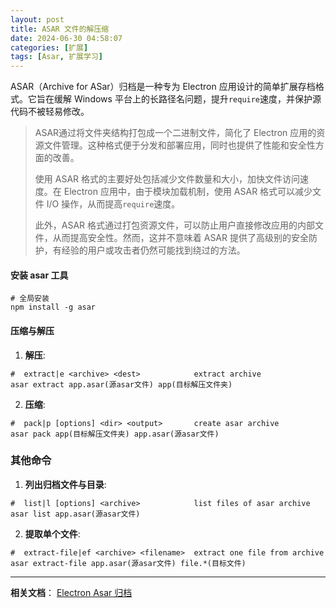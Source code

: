 ```yaml
---
layout: post
title: ASAR 文件的解压缩
date: 2024-06-30 04:58:07
categories: [扩展]
tags: [Asar, 扩展学习]
---
```


ASAR（Archive for ASar）归档是一种专为 Electron 应用设计的简单扩展存档格式。它旨在缓解 Windows 平台上的长路径名问题，提升`require`速度，并保护源代码不被轻易修改。

> ASAR通过将文件夹结构打包成一个二进制文件，简化了 Electron 应用的资源文件管理。这种格式便于分发和部署应用，同时也提供了性能和安全性方面的改善。
>
> 使用 ASAR 格式的主要好处包括减少文件数量和大小，加快文件访问速度。在 Electron 应用中，由于模块加载机制，使用 ASAR 格式可以减少文件 I/O 操作，从而提高`require`速度。
>
> 此外，ASAR 格式通过打包资源文件，可以防止用户直接修改应用的内部文件，从而提高安全性。然而，这并不意味着 ASAR 提供了高级别的安全防护，有经验的用户或攻击者仍然可能找到绕过的方法。

#### 安装 asar 工具

```shell
# 全局安装
npm install -g asar
```

#### 压缩与解压

1. **解压**:

```shell
#  extract|e <archive> <dest>            extract archive
asar extract app.asar(源asar文件) app(目标解压文件夹)
```

2. **压缩**:

```shell
#  pack|p [options] <dir> <output>       create asar archive
asar pack app(目标解压文件夹) app.asar(源asar文件)
```

### 其他命令

1. **列出归档文件与目录**:

```shell
#  list|l [options] <archive>            list files of asar archive
asar list app.asar(源asar文件)
```

2. **提取单个文件**:

```shell
#  extract-file|ef <archive> <filename>  extract one file from archive
asar extract-file app.asar(源asar文件) file.*(目标文件)
```

---

**相关文档**：
[Electron Asar 归档](https://electron.nodejs.cn/docs/latest/tutorial/asar-archives/)
